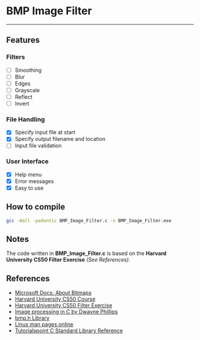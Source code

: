 # BMP Image Filter
---

## Features
### Filters
- [ ] Smoothing
- [ ] Blur
- [ ] Edges
- [ ] Grayscale
- [ ] Reflect
- [ ] Invert

### File Handling
- [x] Specify input file at start
- [x] Specify output filename and location
- [ ] Input file validation

### User Interface
- [x] Help menu
- [x] Error messages
- [x] Easy to use

## How to compile
```bash
gcc -Wall -pedantic BMP_Image_Filter.c -o BMP_Image_Filter.exe
```

## Notes
The code written in **BMP_Image_Filter.c** is based on the **Harvard University CS50 Filter Exercise** *(See References)*.

## References
- [Microsoft Docs: About Bitmaps](https://docs.microsoft.com/en-us/windows/win32/gdi/about-bitmaps)
- [Harvard University CS50 Course](https://pll.harvard.edu/course/cs50-introduction-computer-science?delta=0)
- [Harvard University CS50 Filter Exercise](https://cs50.harvard.edu/x/2021/psets/4/filter/less/)
- [Image processing in C by Dwayne Phillips](https://homepages.inf.ed.ac.uk/rbf/BOOKS/PHILLIPS/)
- [bmp.h Library](https://gist.github.com/BrainUser/80a4e12f8ae535499243)
- [Linux man pages online](https://man7.org/linux/man-pages/index.html)
- [Tutorialspoint C Standard Library Reference](https://www.tutorialspoint.com/c_standard_library/index.htm)

